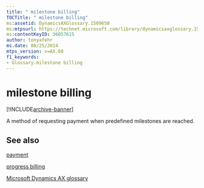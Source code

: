 ```yaml
---
title: " milestone billing"
TOCTitle: " milestone billing"
ms:assetid: DynamicsAXGlossary.1509650
ms:mtpsurl: https://technet.microsoft.com/library/dynamicsaxglossary.1509650(v=AX.60)
ms:contentKeyID: 36057615
author: tonyafehr
ms.date: 08/25/2014
mtps_version: v=AX.60
f1_keywords:
- Glossary.milestone billing
---
```


# milestone billing


[!INCLUDE[archive-banner](includes/archive-banner.md)]

A method of requesting payment when predefined milestones are reached.

## See also

[payment](payment.md)

[progress billing](progress-billing.md)

[Microsoft Dynamics AX glossary](glossary/microsoft-dynamics-ax-glossary.md)

  



